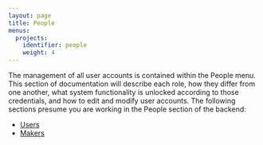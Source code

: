 ```yaml
---
layout: page
title: People
menus:
  projects:
    identifier: people
    weight: 4
---
```


The management of all user accounts is contained within the People menu. This section of documentation will describe each role, how they differ from one another, what system functionality is unlocked according to those credentials, and how to edit and modify user accounts. The following sections presume you are working in the People section of the backend:

*	[Users](users.html)
*	[Makers](makers.html)
